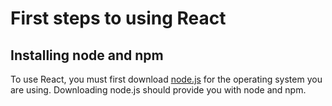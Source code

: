 # First steps to using React

## Installing node and npm

To use React, you must first download [node.js](https://nodejs.org/en) for the operating system you are using. Downloading node.js should provide you with node and npm.


